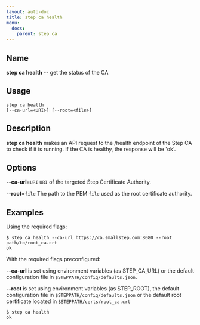 ```yaml
---
layout: auto-doc
title: step ca health
menu:
  docs:
    parent: step ca
---
```


## Name
**step ca health** -- get the status of the CA

## Usage

```raw
step ca health 
[--ca-url=<URI>] [--root=<file>]
```

## Description

**step ca health** makes an API request to the /health
endpoint of the Step CA to check if it is running. If the CA is healthy, the
response will be 'ok'.

## Options


**--ca-url**=`URI`
`URI` of the targeted Step Certificate Authority.

**--root**=`file`
The path to the PEM `file` used as the root certificate authority.

## Examples

Using the required flags:
```shell
$ step ca health --ca-url https://ca.smallstep.com:8080 --root path/to/root_ca.crt
ok
```

With the required flags preconfigured:

**--ca-url** is set using environment variables (as STEP_CA_URL) or the default
configuration file in `$STEPPATH/config/defaults.json`.

**--root** is set using environment variables (as STEP_ROOT), the default
configuration file in `$STEPPATH/config/defaults.json` or the default root
certificate located in `$STEPPATH/certs/root_ca.crt`

```shell
$ step ca health
ok
```

